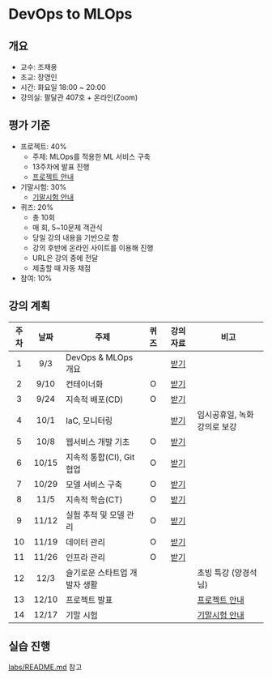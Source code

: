 # DevOps to MLOps


## 개요

- 교수: 조재용
- 조교: 장영인
- 시간: 화요일 18:00 ~ 20:00
- 강의실: 팔달관 407호 + 온라인(Zoom)


## 평가 기준

- 프로젝트: 40%
  - 주제: MLOps를 적용한 ML 서비스 구축
  - 13주차에 발표 진행
  - [프로젝트 안내](PROJECT.md)
- 기말시험: 30%
  - [기말시험 안내](FINAL_EXAM.md)
- 퀴즈: 20%
  - 총 10회
  - 매 회, 5~10문제 객관식
  - 당일 강의 내용을 기반으로 함
  - 강의 후반에 온라인 사이트를 이용해 진행
  - URL은 강의 중에 전달
  - 제출할 때 자동 채점
- 참여: 10%


## 강의 계획

| 주차 | 날짜 | 주제 | 퀴즈 | 강의 자료 | 비고 |
| :-: | :-: | --- | :-: | :-: | --- |
| 1 | 9/3 | DevOps & MLOps 개요 |  | [받기](https://drive.google.com/file/d/1y9JCPnSdDQS-Whd1O8jIND24sKquDeDY/view?usp=sharing) | |
| 2 | 9/10 | 컨테이너화 | O | [받기](https://drive.google.com/file/d/1HvKxXq8qP2S8gu6TtvzKT4zLPDlGFCwq/view?usp=drive_link) | |
| 3 | 9/24 | 지속적 배포(CD) | O | [받기](https://drive.google.com/file/d/1pLpPUuE-WzQ_Lcj6VTumiHHakr7XGHmx/view?usp=drive_link) | |
| 4 | 10/1 | IaC, 모니터링 | | [받기](https://drive.google.com/file/d/1o8QZ2R4Icn-ws7AQbitxl6IC9Abm1xch/view?usp=drive_link) | 임시공휴일, 녹화 강의로 보강 |
| 5 | 10/8 | 웹서비스 개발 기초 | O | [받기](https://drive.google.com/file/d/1vdskmOYHZOs_sffFJzv6g5GYvoEvj45A/view?usp=drive_link) | |
| 6 | 10/15 | 지속적 통합(CI), Git 협업 | O | [받기](https://drive.google.com/file/d/1lkLIdYoxkvuGBMb2YNa7UlhM84JE97Jf/view?usp=drive_link) | |
| 7 | 10/29 | 모델 서비스 구축 | O | [받기](https://drive.google.com/file/d/1OSaVAflh-ZrjM67i-v9Yw6GVxCQAUXWe/view?usp=drive_link) | |
| 8 | 11/5 | 지속적 학습(CT) | O | [받기](https://drive.google.com/file/d/1MaGQBhKA0bZ5Dzz0go6S5mmGmvsK4bD6/view?usp=drive_link) | |
| 9 | 11/12 | 실험 추적 및 모델 관리 | O | [받기](https://drive.google.com/file/d/1vzp3k7kpVhf-kKcD9zyjPU5Npm9_SAUv/view?usp=drive_link) | |
| 10 | 11/19 | 데이터 관리 | O | [받기](https://drive.google.com/file/d/1R1Z8mn3VlsJKKUyIzdHRFYM6ngpBjKvu/view?usp=drive_link) | |
| 11 | 11/26 | 인프라 관리 | O | [받기](https://drive.google.com/file/d/1MZjbUuRF3vTvrWvyWq5R_ijHV_2GjyNw/view?usp=drive_link) | |
| 12 | 12/3 | 슬기로운 스타트업 개발자 생활 | | | 초빙 특강 (양경석 님) |
| 13 | 12/10 | 프로젝트 발표 | | | [프로젝트 안내](PROJECT.md) |
| 14 | 12/17 | 기말 시험 | | | [기말시험 안내](FINAL_EXAM.md) |


## 실습 진행

[labs/README.md](labs/README.md) 참고

